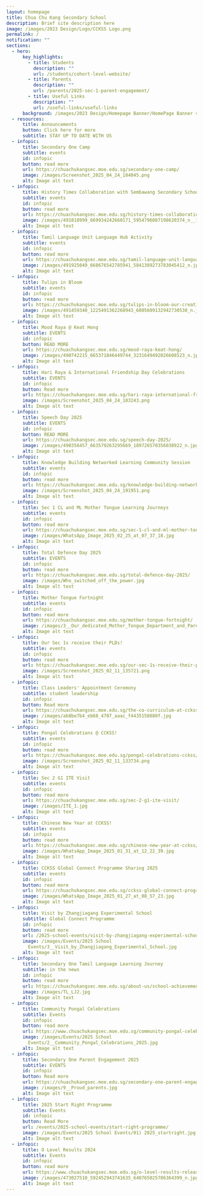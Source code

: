 ```yaml
---
layout: homepage
title: Chua Chu Kang Secondary School
description: Brief site description here
image: /images/2023 Design/Logo/CCKSS Logo.png
permalink: /
notification: ""
sections:
  - hero:
      key_highlights:
        - title: Students
          description: ""
          url: /students/cohort-level-website/
        - title: Parents
          description: ""
          url: /parents/2025-sec-1-parent-engagement/
        - title: Useful Links
          description: ""
          url: /useful-links/useful-links
      background: /images/2023 Design/Homepage Banner/HomePage Banner v5.gif
  - resources:
      title: Announcements
      button: Click here for more
      subtitle: STAY UP TO DATE WITH US
  - infopic:
      title: Secondary One Camp
      subtitle: events
      id: infopic
      button: read more
      url: https://chuachukangsec.moe.edu.sg/secondary-one-camp/
      image: /images/Screenshot_2025_04_24_184045.png
      alt: Image alt text
  - infopic:
      title: History Times Collaboration with Sembawang Secondary School
      subtitle: events
      id: infopic
      button: read more
      url: https://chuachukangsec.moe.edu.sg/history-times-collaboration-with-sembawang-secondary-school/
      image: /images/491818999_669934242660171_5954796087198620374_n__1_.jpg
      alt: Image alt text
  - infopic:
      title: Tamil Language Unit Language Hub Activity
      subtitle: events
      id: infopic
      button: read more
      url: https://chuachukangsec.moe.edu.sg/tamil-language-unit-language-hub-activity/
      image: /images/491925049_668676542785941_5841389273783045412_n.jpg
      alt: Image alt text
  - infopic:
      title: Tulips in Bloom
      subtitle: events
      id: infopic
      button: read more
      url: https://chuachukangsec.moe.edu.sg/tulips-in-bloom-our-creative-ccksians-exhibit-mosaic-art-at-gardens-by-the-bay/
      image: /images/491459340_1225491362268943_6805609132942730530_n.jpg
      alt: Image alt text
  - infopic:
      title: Mood Raya @ Keat Hong
      subtitle: EVENTS
      id: infopic
      button: READ MORE
      url: https://chuachukangsec.moe.edu.sg/mood-raya-keat-hong/
      image: /images/490742215_665371846449744_3231649492026608523_n.jpg
      alt: Image alt text
  - infopic:
      title: Hari Raya & International Friendship Day Celebrations
      subtitle: EVENTS
      id: infopic
      button: Read more
      url: https://chuachukangsec.moe.edu.sg/hari-raya-international-friendship-day-celebrations/
      image: /images/Screenshot_2025_04_24_183243.png
      alt: Image alt text
  - infopic:
      title: Speech Day 2025
      subtitle: EVENTS
      id: infopic
      button: READ MORE
      url: https://chuachukangsec.moe.edu.sg/speech-day-2025/
      image: /images/490356457_663579263295669_189726570356038922_n.jpg
      alt: Image alt text
  - infopic:
      title: Knowledge Building Networked Learning Community Session
      subtitle: events
      id: infopic
      button: read more
      url: https://chuachukangsec.moe.edu.sg/knowledge-building-networked-learning-community-session/
      image: /images/Screenshot_2025_04_24_191951.png
      alt: Image alt text
  - infopic:
      title: Sec 1 CL and ML Mother Tongue Learning Journeys
      subtitle: events
      id: infopic
      button: read more
      url: https://chuachukangsec.moe.edu.sg/sec-1-cl-and-ml-mother-tongue-learning-journeys/
      image: /images/WhatsApp_Image_2025_02_25_at_07_37_18.jpg
      alt: Image alt text
  - infopic:
      title: Total Defence Day 2025
      subtitle: EVENTS
      id: infopic
      button: read more
      url: https://chuachukangsec.moe.edu.sg/total-defence-day-2025/
      image: /images/Who_switched_off_the_power.jpg
      alt: Image alt text
  - infopic:
      title: Mother Tongue Fortnight
      subtitle: events
      id: infopic
      button: read more
      url: https://chuachukangsec.moe.edu.sg/mother-tongue-fortnight/
      image: /images/3__Our_dedicated_Mother_Tongue_Department_and_Parent_Support_Group.jpg
      alt: Image alt text
  - infopic:
      title: Our Sec 1s receive their PLDs!
      subtitle: events
      id: infopic
      button: read more
      url: https://chuachukangsec.moe.edu.sg/our-sec-1s-receive-their-plds/
      image: /images/Screenshot_2025_02_11_135721.png
      alt: Image alt text
  - infopic:
      title: Class Leaders' Appointment Ceremony
      subtitle: student leadership
      id: infopic
      button: Read more
      url: https://chuachukangsec.moe.edu.sg/the-co-curriculum-at-cckss/learning-for-life-programme/class-leaders/
      image: /images/ab8be7b4_eb68_4707_aaac_f4435150880f.jpg
      alt: Image alt text
  - infopic:
      title: Pongal Celebrations @ CCKSS!
      subtitle: events
      id: infopic
      button: read more
      url: https://chuachukangsec.moe.edu.sg/pongal-celebrations-cckss/
      image: /images/Screenshot_2025_02_11_133734.png
      alt: Image alt text
  - infopic:
      title: Sec 2 G1 ITE Visit
      subtitle: events
      id: infopic
      button: read more
      url: https://chuachukangsec.moe.edu.sg/sec-2-g1-ite-visit/
      image: /images/ITE_1.jpg
      alt: Image alt text
  - infopic:
      title: Chinese New Year at CCKSS!
      subtitle: events
      id: infopic
      button: read more
      url: https://chuachukangsec.moe.edu.sg/chinese-new-year-at-cckss/
      image: /images/WhatsApp_Image_2025_01_31_at_12_22_39.jpg
      alt: Image alt text
  - infopic:
      title: CCKSS Global Connect Programme Sharing 2025
      subtitle: events
      id: infopic
      button: read more
      url: https://chuachukangsec.moe.edu.sg/cckss-global-connect-programme-sharing-2025/
      image: /images/WhatsApp_Image_2025_01_27_at_08_57_23.jpg
      alt: Image alt text
  - infopic:
      title: Visit by Zhangjiagang Experimental School
      subtitle: Global Connect Programme
      id: infopic
      button: read more
      url: /2025-school-events/visit-by-zhangjiagang-experimental-school/
      image: /images/Events/2025 School
        Events/3__Visit_by_Zhangjiagang_Experimental_School.jpg
      alt: Image alt text
  - infopic:
      title: Secondary One Tamil Language Learning Journey
      subtitle: in the news
      id: infopic
      button: read more
      url: https://chuachukangsec.moe.edu.sg/about-us/school-achievements/in-the-news/
      image: /images/TL_LJ2.jpg
      alt: Image alt text
  - infopic:
      title: Community Pongal Celebrations
      subtitle: Events
      id: infopic
      button: read more
      url: https://www.chuachukangsec.moe.edu.sg/community-pongal-celebrations/
      image: /images/Events/2025 School
        Events/2__Community_Pongal_Celebrations_2025.jpg
      alt: Image alt text
  - infopic:
      title: Secondary One Parent Engagement 2025
      subtitle: EVENTS
      id: infopic
      button: Read more
      url: https://chuachukangsec.moe.edu.sg/secondary-one-parent-engagement-2025/
      image: /images/9__Proud_parents.jpg
      alt: Image alt text
  - infopic:
      title: 2025 Start Right Programme
      subtitle: Events
      id: infopic
      button: Read More
      url: /events/2025-school-events/start-right-programme/
      image: /images/Events/2025 School Events/01) 2025_startright.jpg
      alt: Image alt text
  - infopic:
      title: O Level Results 2024
      subtitle: Events
      id: infopic
      button: read more
      url: https://www.chuachukangsec.moe.edu.sg/o-level-results-release-2024/
      image: /images/473027510_592452943741635_640765025786364399_n.jpg
      alt: Image alt text
---
```

